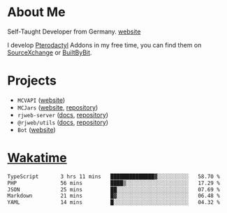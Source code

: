 # About Me

Self-Taught Developer from Germany. [website](https://rjansen.dev)

I develop [Pterodactyl](https://pterodactyl.io) Addons in my free time, you can find
them on [SourceXchange](https://www.sourcexchange.net/teams/356/profile) or [BuiltByBit](https://builtbybit.com/search/3078009).

# Projects

- `MCVAPI` ([website](https://versions.mcjars.app))
- `MCJars` ([website](https://mcjars.app), [repository](https://github.com/0x7d8/mcjar))
- `rjweb-server` ([docs](https://server.rjweb.dev), [repository](https://github.com/0x7d8/NPM_WEB-SERVER))
- `@rjweb/utils` ([docs](https://utils.rjweb.dev), [repository](https://github.com/0x7d8/rjweb-utils))
- `Bot` ([website](https://bot.rjns.dev))

# [Wakatime](https://wakatime.com/@0x7d8)

<!--START_SECTION:waka-->

```txt
TypeScript       3 hrs 11 mins   ██████████████▓░░░░░░░░░░   58.70 %
PHP              56 mins         ████▒░░░░░░░░░░░░░░░░░░░░   17.29 %
JSON             25 mins         ██░░░░░░░░░░░░░░░░░░░░░░░   07.69 %
Markdown         21 mins         █▓░░░░░░░░░░░░░░░░░░░░░░░   06.48 %
YAML             14 mins         █░░░░░░░░░░░░░░░░░░░░░░░░   04.32 %
```

<!--END_SECTION:waka-->
